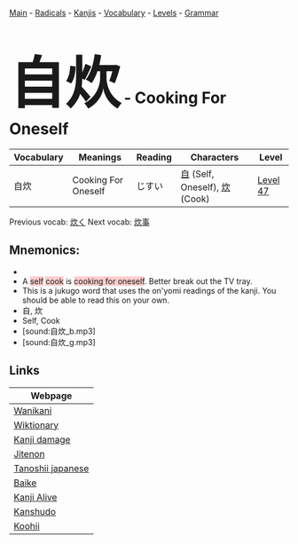 <style> bigfont {font-size: 100px}</style>
[Main](../README.md) -
[Radicals](../radicals.md) -
[Kanjis](../kanjis.md) -
[Vocabulary](../vocabulary.md) -
[Levels](../levels.md) -
[Grammar](../grammar.md)
# <bigfont> 自炊</bigfont> - Cooking For Oneself 

| Vocabulary | Meanings | Reading | Characters | Level |
| --- | --- | --- | --- | --- |
| 自炊 | Cooking For Oneself | じすい |  [自](../kanjis/自.md) (Self, Oneself), [炊](../kanjis/炊.md) (Cook) | [Level 47](../levels/wk_level47.md) |

Previous vocab: [炊く](炊く.md) Next vocab: [炊事](炊事.md) 

## Mnemonics:

* 
* A <span style="background-color:#ffcccb"> self</span> <span style="background-color:#ffcccb"> cook</span> is <span style="background-color:#ffcccb"> cooking for oneself</span>. Better break out the TV tray.
* This is a jukugo word that uses the on'yomi readings of the kanji. You should be able to read this on your own.
* 自, 炊
* Self, Cook
* [sound:自炊_b.mp3]
* [sound:自炊_g.mp3]


## Links 

| Webpage |
| --- |
| [Wanikani          ](https://www.wanikani.com/kanji/自炊) |
| [Wiktionary        ](https://en.wiktionary.org/wiki/自炊) |
| [Kanji damage      ](http://www.kanjidamage.com/kanji/search?utf8=✓&q=自炊) |
| [Jitenon           ](https://jitenon.com/kanji/自炊) |
| [Tanoshii japanese ](https://www.tanoshiijapanese.com/dictionary/kanji.cfm?k=自炊) |
| [Baike             ](https://baike.baidu.com/item/自炊) |
| [Kanji Alive       ](https://app.kanjialive.com/自炊) |
| [Kanshudo          ](https://www.kanshudo.com/searchmn?q=自炊) |
| [Koohii            ](https://kanji.koohii.com/study/kanji/自炊) |
